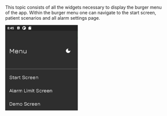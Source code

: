 This topic consists of all the widgets necessary to display the burger menu of the app. Within the burger menu one can navigate to the start screen, patient scenarios and all alarm settings page.

![MenuScreen](./TopicScreenshots/menu.PNG)